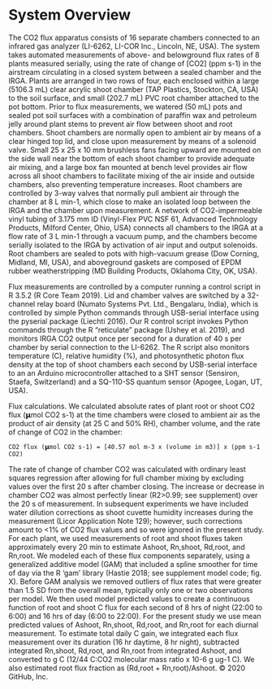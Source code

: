# System Overview

The CO2 flux apparatus consists of 16 separate chambers connected to an infrared gas analyzer (LI-6262, LI-COR Inc., Lincoln, NE, USA). The system takes automated measurements of above- and belowground flux rates of 8 plants measured serially, using the rate of change of [CO2] (ppm s-1) in the airstream circulating in a closed system between a sealed chamber and the IRGA. Plants are arranged in two rows of four, each enclosed within a large (5106.3 mL) clear acrylic shoot chamber (TAP Plastics, Stockton, CA, USA) to the soil surface, and small (202.7 mL) PVC root chamber attached to the pot bottom. Prior to flux measurements, we watered (50 mL) pots and sealed pot soil surfaces with a combination of paraffin wax and petroleum jelly around plant stems to prevent air flow between shoot and root chambers. Shoot chambers are normally open to ambient air by means of a clear hinged top lid, and close upon measurement by means of a solenoid valve. Small 25 x 25 x 10 mm brushless fans facing upward are mounted on the side wall near the bottom of each shoot chamber to provide adequate air mixing, and a large box fan mounted at bench level provides air flow across all shoot chambers to facilitate mixing of the air inside and outside chambers, also preventing temperature increases. Root chambers are controlled by 3-way valves that normally pull ambient air through the chamber at 8 L min-1, which close to make an isolated loop between the IRGA and the chamber upon measurement. A network of CO2-impermeable vinyl tubing of 3.175 mm ID (Vinyl-Flex PVC NSF 61, Advanced Technology Products, Milford Center, Ohio, USA) connects all chambers to the IRGA at a flow rate of 3 L min-1 through a vacuum pump, and the chambers become serially isolated to the IRGA by activation of air input and output solenoids. Root chambers are sealed to pots with high-vacuum grease (Dow Corning, Midland, MI, USA), and aboveground gaskets are composed of EPDM rubber weatherstripping (MD Building Products, Oklahoma City, OK, USA). 

Flux measurements are controlled by a computer running a control script in R 3.5.2 (R Core Team 2019). Lid and chamber valves are switched by a 32-channel relay board (Numato Systems Pvt. Ltd., Bengalaru, India), which is controlled by simple Python commands through USB-serial interface using the pyserial package (Liechti 2016). Our R control script invokes Python commands through the R “reticulate” package (Ushey et al. 2019), and monitors IRGA CO2 output once per second for a duration of 40 s per chamber by serial connection to the LI-6262. The R script also monitors temperature (C), relative humidity (%), and photosynthetic photon flux density at the top of shoot chambers each second by USB-serial interface to an an Arduino microcontroller attached to a SHT sensor (Sensiron, Staefa, Switzerland) and a SQ-110-SS quantum sensor (Apogee, Logan, UT, USA).

Flux calculations. We calculated absolute rates of plant root or shoot CO2 flux (𝝻mol CO2 s-1) at the time chambers were closed to ambient air as the product of air density (at 25 C and 50% RH), chamber volume, and the rate of change of CO2 in the chamber:

	CO2 flux (𝝻mol CO2 s-1) = [40.57 mol m-3 x (volume in m3)] x (ppm s-1 CO2)

The rate of change of chamber CO2 was calculated with ordinary least squares regression after allowing for full chamber mixing by excluding values over the first 20 s after chamber closing. The increase or decrease in chamber CO2 was almost perfectly linear (R2>0.99; see supplement) over the 20 s of measurement. In subsequent experiments we have included water dilution corrections as shoot cuvette humidity increases during the measurement (Licor Application Note 129); however, such corrections amount to <1% of CO2 flux values and so were ignored in the present study. 
For each plant, we used measurements of root and shoot fluxes taken approximately every 20 min to estimate Ashoot, Rn,shoot, Rd,root, and Rn,root. We modeled each of these flux components separately, using a generalized additive model (GAM) that included a spline smoother for time of day via the R ‘gam’ library (Hastie 2018; see supplement model code; fig. X). Before GAM analysis we removed outliers of flux rates that were greater than 1.5 SD from the overall mean, typically only one or two observations per model. We then used model predicted values to create a continuous function of root and shoot C flux for each second of 8 hrs of night (22:00 to 6:00) and 16 hrs of day (6:00 to 22:00). For the present study we use mean predicted values of Ashoot, Rn,shoot, Rd,root, and Rn,root for each diurnal measurement. To estimate total daily C gain, we integrated each flux measurement over its duration (16 hr daytime, 8 hr night), subtracted integrated Rn,shoot, Rd,root, and Rn,root from integrated Ashoot, and converted to g C (12/44 C:CO2 molecular mass ratio x 10-6 g ug-1 C). We also estimated root flux fraction as (Rd,root + Rn,root)/Ashoot.
© 2020 GitHub, Inc.
